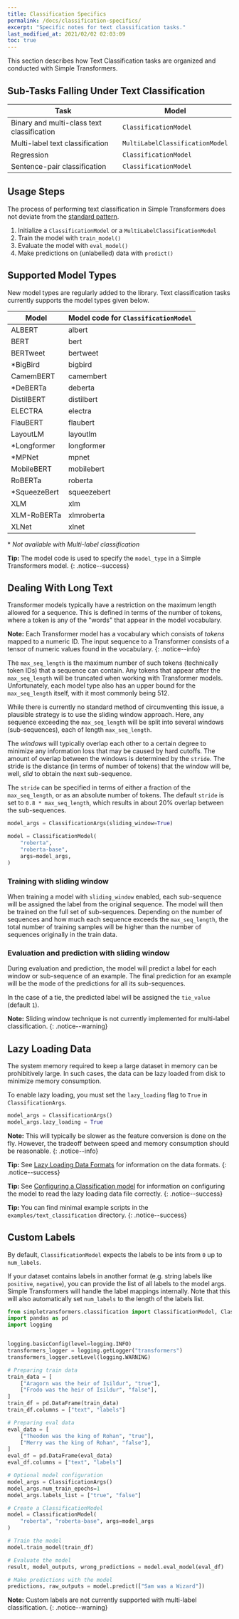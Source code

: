 ```yaml
---
title: Classification Specifics
permalink: /docs/classification-specifics/
excerpt: "Specific notes for text classification tasks."
last_modified_at: 2021/02/02 02:03:09
toc: true
---
```


This section describes how Text Classification tasks are organized and conducted with Simple Transformers.

## Sub-Tasks Falling Under Text Classification

| Task                                       | Model                           |
| ------------------------------------------ | ------------------------------- |
| Binary and multi-class text classification | `ClassificationModel`           |
| Multi-label text classification            | `MultiLabelClassificationModel` |
| Regression                                 | `ClassificationModel`           |
| Sentence-pair classification               | `ClassificationModel`           |


## Usage Steps

The process of performing text classification in Simple Transformers does not deviate from the [standard pattern](/docs/usage/#task-specific-models).

1. Initialize a `ClassificationModel` or a `MultiLabelClassificationModel`
2. Train the model with `train_model()`
3. Evaluate the model with `eval_model()`
4. Make predictions on (unlabelled) data with `predict()`


## Supported Model Types

New model types are regularly added to the library. Text classification tasks currently supports the model types given below.

| Model        | Model code for `ClassificationModel` |
| ------------ | ------------------------------------ |
| ALBERT       | albert                               |
| BERT         | bert                                 |
| BERTweet     | bertweet                             |
| *BigBird     | bigbird                              |
| CamemBERT    | camembert                            |
| *DeBERTa     | deberta                              |
| DistilBERT   | distilbert                           |
| ELECTRA      | electra                              |
| FlauBERT     | flaubert                             |
| LayoutLM     | layoutlm                             |
| *Longformer  | longformer                           |
| *MPNet       | mpnet                                |
| MobileBERT   | mobilebert                           |
| RoBERTa      | roberta                              |
| *SqueezeBert | squeezebert                          |
| XLM          | xlm                                  |
| XLM-RoBERTa  | xlmroberta                           |
| XLNet        | xlnet                                |

\* *Not available with Multi-label classification*

**Tip:** The model code is used to specify the `model_type` in a Simple Transformers model.
{: .notice--success}


## Dealing With Long Text

Transformer models typically have a restriction on the maximum length allowed for a sequence. This is defined in terms of the number of tokens, where a token is any of the "words" that appear in the model vocabulary.

**Note:** Each Transformer model has a vocabulary which consists of *tokens* mapped to a numeric ID. The input sequence to a Transformer consists of a tensor of numeric values found in the vocabulary.
{: .notice--info}

The `max_seq_length` is the maximum number of such tokens (technically token IDs) that a sequence can contain. Any tokens that appear after the `max_seq_length` will be truncated when working with Transformer models. Unfortunately, each model type also has an upper bound for the `max_seq_length` itself, with it most commonly being 512.

While there is currently no standard method of circumventing this issue, a plausible strategy is to use the sliding window approach. Here, any sequence exceeding the `max_seq_length` will be split into several windows (sub-sequences), each of length `max_seq_length`.

The *windows* will typically overlap each other to a certain degree to minimize any information loss that may be caused by hard cutoffs. The amount of overlap between the windows is determined by the `stride`. The stride is the distance (in terms of number of tokens) that the window will be, well, *slid* to obtain the next sub-sequence.

The `stride` can be specified in terms of either a fraction of the `max_seq_length`, or as an absolute number of tokens. The default `stride` is set to `0.8 * max_seq_length`, which results in about 20% overlap between the sub-sequences.

```python
model_args = ClassificationArgs(sliding_window=True)

model = ClassificationModel(
    "roberta",
    "roberta-base",
    args=model_args,
)
```

### Training with sliding window

When training a model with `sliding_window` enabled, each sub-sequence will be assigned the label from the original sequence. The model will then be trained on the full set of sub-sequences. Depending on the number of sequences and how much each sequence exceeds the `max_seq_length`, the total number of training samples will be higher than the number of sequences originally in the train data.

### Evaluation and prediction with sliding window

During evaluation and prediction, the model will predict a label for each window or sub-sequence of an example. The final prediction for an example will be the mode of the predictions for all its sub-sequences.

In the case of a tie, the predicted label will be assigned the `tie_value` (default `1`).

**Note:** Sliding window technique is not currently implemented for multi-label classification.
{: .notice--warning}


## Lazy Loading Data

The system memory required to keep a large dataset in memory can be prohibitively large. In such cases, the data can be lazy loaded from disk to minimize memory consumption.

To enable lazy loading, you must set the `lazy_loading` flag to `True` in `ClassificationArgs`.


```python
model_args = ClassificationArgs()
model_args.lazy_loading = True
```

**Note:** This will typically be slower as the feature conversion is done on the fly. However, the tradeoff between speed and memory consumption should be reasonable.
{: .notice--info}

**Tip:** See [Lazy Loading Data Formats](/docs/classification-data-formats/#lazy-loading-data-format) for information on the data formats.
{: .notice--success}

**Tip:** See [Configuring a Classification model](/docs/classification-models/#configuring-a-classification-model) for information on configuring the model to read the lazy loading data file correctly.
{: .notice--success}

**Tip:** You can find minimal example scripts in the `examples/text_classification` directory.
{: .notice--success}


## Custom Labels

By default, `ClassificationModel` expects the labels to be ints from `0` up to `num_labels`.

If your dataset contains labels in another format (e.g. string labels like `positive`, `negative`), you can provide the list of all labels to the model args. Simple Transformers will handle the label mappings internally. Note that this will also automatically set `num_labels` to the length of the labels list.

```python
from simpletransformers.classification import ClassificationModel, ClassificationArgs
import pandas as pd
import logging


logging.basicConfig(level=logging.INFO)
transformers_logger = logging.getLogger("transformers")
transformers_logger.setLevel(logging.WARNING)

# Preparing train data
train_data = [
    ["Aragorn was the heir of Isildur", "true"],
    ["Frodo was the heir of Isildur", "false"],
]
train_df = pd.DataFrame(train_data)
train_df.columns = ["text", "labels"]

# Preparing eval data
eval_data = [
    ["Theoden was the king of Rohan", "true"],
    ["Merry was the king of Rohan", "false"],
]
eval_df = pd.DataFrame(eval_data)
eval_df.columns = ["text", "labels"]

# Optional model configuration
model_args = ClassificationArgs()
model_args.num_train_epochs=1
model_args.labels_list = ["true", "false"]

# Create a ClassificationModel
model = ClassificationModel(
    "roberta", "roberta-base", args=model_args
)

# Train the model
model.train_model(train_df)

# Evaluate the model
result, model_outputs, wrong_predictions = model.eval_model(eval_df)

# Make predictions with the model
predictions, raw_outputs = model.predict(["Sam was a Wizard"])

```

**Note:** Custom labels are not currently supported with multi-label classification.
{: .notice--warning}
